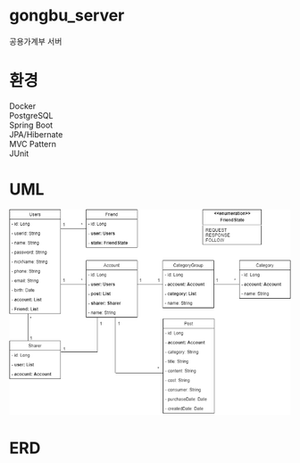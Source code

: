 # gongbu_server
공용가계부 서버

# 환경
Docker  
PostgreSQL  
Spring Boot  
JPA/Hibernate  
MVC Pattern  
JUnit  

# UML
![DB](./image/UML.png)  

# ERD
